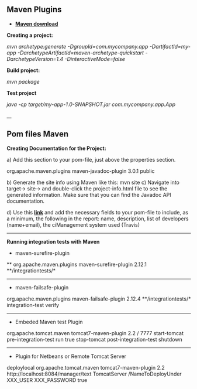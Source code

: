 
## Maven Plugins


* <a href="https://maven.apache.org/download.cgi" target="_blank">**Maven download**</a>

**Creating a project:**

_mvn archetype:generate -DgroupId=com.mycompany.app -DartifactId=my-app -DarchetypeArtifactId=maven-archetype-quickstart -DarchetypeVersion=1.4 -DinteractiveMode=false_


**Build project:**

_mvn package_

**Test project**

_java -cp target/my-app-1.0-SNAPSHOT.jar com.mycompany.app.App_

__

## Pom files Maven

**Creating Documentation for the Project:**

a) Add this section to your pom-file, just above the properties section.

 <reporting>
    <plugins>
      <plugin>
        <groupId>org.apache.maven.plugins</groupId>
        <artifactId>maven-javadoc-plugin</artifactId>
        <version>3.0.1</version>
        <configuration>
          <show>public</show>
        </configuration>
      </plugin>
    </plugins>
</reporting>


b) Generate the site info using Maven like this: mvn site
c) Navigate into target→ site→ and double-click the project-info.html file to see the generated information. Make sure that you can find the Javadoc API documentation.

d) Use this <a href="https://maven.apache.org/ref/3.6.0/maven-model/maven.html" target="_blank">**link**</a> and add the necessary  fields to your pom-file to include, as a minimum, the following in the report: name, description, list of developers (name+email), the ciManagement system used (Travis)

___

**Running integration tests with Maven**

* maven-surefire-plugin

\*<plugin>\*
    <groupId>org.apache.maven.plugins</groupId>
    <artifactId>maven-surefire-plugin</artifactId>
    <version>2.12.1</version>
    <configuration>
       <excludes>
          <exclude>**/integrationtests/*</exclude>
       </excludes>
    </configuration>
</plugin>

___

* maven-failsafe-plugin

<plugin>
   <groupId>org.apache.maven.plugins</groupId>
   <artifactId>maven-failsafe-plugin</artifactId>
   <version>2.12.4</version>
   <configuration>
     <includes>
       <include>**/integrationtests/*</include>
     </includes>
   </configuration>
   <executions>
     <execution>
       <goals>
         <goal>integration-test</goal>
         <goal>verify</goal>
       </goals>
     </execution>
   </executions>
</plugin>

___


* Embeded Maven test Plugin

<plugin>  
   <groupId>org.apache.tomcat.maven</groupId>  
   <artifactId>tomcat7-maven-plugin</artifactId>  
   <version>2.2</version>  
   <configuration>  
     <path>/</path>
     <port>7777</port>
   </configuration>
   <executions>
     <execution>
       <id>start-tomcat</id>
       <phase>pre-integration-test</phase>
       <goals>
         <goal>run</goal>
       </goals>
       <configuration>
         <fork>true</fork>
       </configuration>
     </execution>
     <execution>
       <id>stop-tomcat</id>
       <phase>post-integration-test</phase>
       <goals>
         <goal>shutdown</goal>
       </goals>
     </execution>
   </executions>
</plugin>

___

* Plugin for Netbeans or Remote Tomcat Server

<profile>
  <id>deploylocal</id>
  <build>
    <plugins>
      <plugin>  
        <groupId>org.apache.tomcat.maven</groupId>  
        <artifactId>tomcat7-maven-plugin</artifactId>  
        <version>2.2</version>  
        <configuration>
         <url>http://localhost:8084/manager/text</url>  
         <server>TomcatServer</server>
         <path>/NameToDeployUnder</path>
         <username>XXX_USER</username>
         <password>XXX_PASSWORD</password>
         <update>true</update>
        </configuration>  
      </plugin>
    </plugins>
  </build>
</profile>














